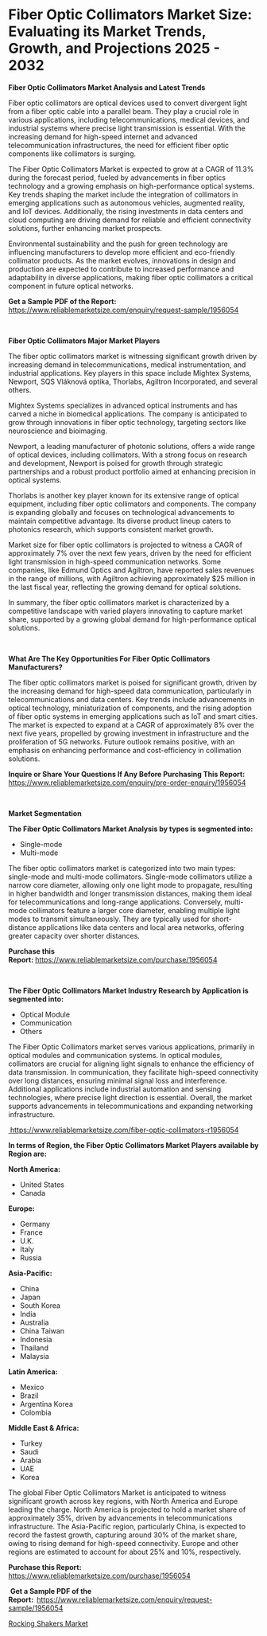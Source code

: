 <p><h1>Fiber Optic Collimators Market Size: Evaluating its Market Trends, Growth, and Projections 2025 - 2032</h1></p><p><strong>Fiber Optic Collimators Market Analysis and Latest Trends</strong></p>
<p><p>Fiber optic collimators are optical devices used to convert divergent light from a fiber optic cable into a parallel beam. They play a crucial role in various applications, including telecommunications, medical devices, and industrial systems where precise light transmission is essential. With the increasing demand for high-speed internet and advanced telecommunication infrastructures, the need for efficient fiber optic components like collimators is surging.</p><p>The Fiber Optic Collimators Market is expected to grow at a CAGR of 11.3% during the forecast period, fueled by advancements in fiber optics technology and a growing emphasis on high-performance optical systems. Key trends shaping the market include the integration of collimators in emerging applications such as autonomous vehicles, augmented reality, and IoT devices. Additionally, the rising investments in data centers and cloud computing are driving demand for reliable and efficient connectivity solutions, further enhancing market prospects.</p><p>Environmental sustainability and the push for green technology are influencing manufacturers to develop more efficient and eco-friendly collimator products. As the market evolves, innovations in design and production are expected to contribute to increased performance and adaptability in diverse applications, making fiber optic collimators a critical component in future optical networks.</p></p>
<p><strong>Get a Sample PDF of the Report:&nbsp;</strong> <a href="https://www.reliablemarketsize.com/enquiry/request-sample/1956054?utm_campaign=2242&utm_medium=2&utm_source=Github&utm_content=ia&utm_term=17022025&utm_id=fiber-optic-collimators">https://www.reliablemarketsize.com/enquiry/request-sample/1956054</a></p>
<p>&nbsp;</p>
<p><strong>Fiber Optic Collimators Major Market Players</strong></p>
<p><p>The fiber optic collimators market is witnessing significant growth driven by increasing demand in telecommunications, medical instrumentation, and industrial applications. Key players in this space include Mightex Systems, Newport, SQS Vláknová optika, Thorlabs, Agiltron Incorporated, and several others.</p><p>Mightex Systems specializes in advanced optical instruments and has carved a niche in biomedical applications. The company is anticipated to grow through innovations in fiber optic technology, targeting sectors like neuroscience and bioimaging.</p><p>Newport, a leading manufacturer of photonic solutions, offers a wide range of optical devices, including collimators. With a strong focus on research and development, Newport is poised for growth through strategic partnerships and a robust product portfolio aimed at enhancing precision in optical systems.</p><p>Thorlabs is another key player known for its extensive range of optical equipment, including fiber optic collimators and components. The company is expanding globally and focuses on technological advancements to maintain competitive advantage. Its diverse product lineup caters to photonics research, which supports consistent market growth.</p><p>Market size for fiber optic collimators is projected to witness a CAGR of approximately 7% over the next few years, driven by the need for efficient light transmission in high-speed communication networks. Some companies, like Edmund Optics and Agiltron, have reported sales revenues in the range of millions, with Agiltron achieving approximately $25 million in the last fiscal year, reflecting the growing demand for optical solutions.</p><p>In summary, the fiber optic collimators market is characterized by a competitive landscape with varied players innovating to capture market share, supported by a growing global demand for high-performance optical solutions.</p></p>
<p>&nbsp;</p>
<p><strong>What Are The Key Opportunities For Fiber Optic Collimators Manufacturers?</strong></p>
<p><p>The fiber optic collimators market is poised for significant growth, driven by the increasing demand for high-speed data communication, particularly in telecommunications and data centers. Key trends include advancements in optical technology, miniaturization of components, and the rising adoption of fiber optic systems in emerging applications such as IoT and smart cities. The market is expected to expand at a CAGR of approximately 8% over the next five years, propelled by growing investment in infrastructure and the proliferation of 5G networks. Future outlook remains positive, with an emphasis on enhancing performance and cost-efficiency in collimation solutions.</p></p>
<p><strong>Inquire or Share Your Questions If Any Before Purchasing This Report:</strong> <a href="https://www.reliablemarketsize.com/enquiry/pre-order-enquiry/1956054?utm_campaign=2242&utm_medium=2&utm_source=Github&utm_content=ia&utm_term=17022025&utm_id=fiber-optic-collimators">https://www.reliablemarketsize.com/enquiry/pre-order-enquiry/1956054</a></p>
<p>&nbsp;</p>
<p><strong>Market Segmentation</strong></p>
<p><strong>The Fiber Optic Collimators Market Analysis by types is segmented into:</strong></p>
<p><ul><li>Single-mode</li><li>Multi-mode</li></ul></p>
<p><p>The fiber optic collimators market is categorized into two main types: single-mode and multi-mode collimators. Single-mode collimators utilize a narrow core diameter, allowing only one light mode to propagate, resulting in higher bandwidth and longer transmission distances, making them ideal for telecommunications and long-range applications. Conversely, multi-mode collimators feature a larger core diameter, enabling multiple light modes to transmit simultaneously. They are typically used for short-distance applications like data centers and local area networks, offering greater capacity over shorter distances.</p></p>
<p><strong>Purchase this Report:&nbsp;</strong><a href="https://www.reliablemarketsize.com/purchase/1956054?utm_campaign=2242&utm_medium=2&utm_source=Github&utm_content=ia&utm_term=17022025&utm_id=fiber-optic-collimators">https://www.reliablemarketsize.com/purchase/1956054</a></p>
<p>&nbsp;</p>
<p><strong>The Fiber Optic Collimators Market Industry Research by Application is segmented into:</strong></p>
<p><ul><li>Optical Module</li><li>Communication</li><li>Others</li></ul></p>
<p><p>The Fiber Optic Collimators market serves various applications, primarily in optical modules and communication systems. In optical modules, collimators are crucial for aligning light signals to enhance the efficiency of data transmission. In communication, they facilitate high-speed connectivity over long distances, ensuring minimal signal loss and interference. Additional applications include industrial automation and sensing technologies, where precise light direction is essential. Overall, the market supports advancements in telecommunications and expanding networking infrastructure.</p></p>
<p><a href="https://www.reliablemarketsize.com/fiber-optic-collimators-r1956054?utm_campaign=2242&utm_medium=2&utm_source=Github&utm_content=ia&utm_term=17022025&utm_id=fiber-optic-collimators">&nbsp;https://www.reliablemarketsize.com/fiber-optic-collimators-r1956054</a></p>
<p><strong>In terms of Region, the Fiber Optic Collimators Market Players available by Region are:</strong></p>
<p>
    <p> <strong> North America: </strong>
        <ul>
            <li>United States</li>
            <li>Canada</li>
        </ul>
        </p> 
    <p> <strong> Europe: </strong>
        <ul>
            <li>Germany</li>
            <li>France</li>
            <li>U.K.</li>
            <li>Italy</li>
            <li>Russia</li>
        </ul>
        </p> 
    <p> <strong> Asia-Pacific: </strong>
        <ul>
            <li>China</li>
            <li>Japan</li>
            <li>South Korea</li>
            <li>India</li>
            <li>Australia</li>
            <li>China Taiwan</li>
            <li>Indonesia</li>
            <li>Thailand</li>
            <li>Malaysia</li>
        </ul>
        </p> 
    <p> <strong> Latin America: </strong>
        <ul>
            <li>Mexico</li>
            <li>Brazil</li>
            <li>Argentina Korea</li>
            <li>Colombia</li>
        </ul>
        </p> 
    <p> <strong> Middle East & Africa: </strong>
        <ul>
            <li>Turkey</li>
            <li>Saudi</li>
            <li>Arabia</li>
            <li>UAE</li>
            <li>Korea</li>
        </ul>
    </p>
    </p>
<p><p>The global Fiber Optic Collimators Market is anticipated to witness significant growth across key regions, with North America and Europe leading the charge. North America is projected to hold a market share of approximately 35%, driven by advancements in telecommunications infrastructure. The Asia-Pacific region, particularly China, is expected to record the fastest growth, capturing around 30% of the market share, owing to rising demand for high-speed connectivity. Europe and other regions are estimated to account for about 25% and 10%, respectively.</p></p>
<p><strong>Purchase this Report: </strong><a href="https://www.reliablemarketsize.com/purchase/1956054?utm_campaign=2242&utm_medium=2&utm_source=Github&utm_content=ia&utm_term=17022025&utm_id=fiber-optic-collimators">https://www.reliablemarketsize.com/purchase/1956054</a></p>
<p>&nbsp;<strong>Get a Sample PDF of the Report:&nbsp;&nbsp;</strong><a href="https://www.reliablemarketsize.com/enquiry/request-sample/1956054?utm_campaign=2242&utm_medium=2&utm_source=Github&utm_content=ia&utm_term=17022025&utm_id=fiber-optic-collimators">https://www.reliablemarketsize.com/enquiry/request-sample/1956054</a></p>
<p><strong></strong></p>
<p><p><a href="https://github.com/suleimannichelle7/Market-Research-Report-List-1/blob/main/rocking-shakers-market.md?utm_campaign=2242&utm_medium=2&utm_source=Github&utm_content=ia&utm_term=17022025&utm_id=fiber-optic-collimators">Rocking Shakers Market</a></p></p>